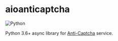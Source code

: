 # aioanticaptcha


![Python](https://img.shields.io/badge/python-3670A0?style=for-the-badge&logo=python&logoColor=ffdd54)


Python 3.6+ async library for [Anti-Captcha](https://anti-captcha.com/mainpage) service.
